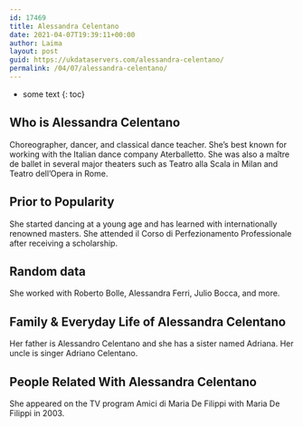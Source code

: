 ```yaml
---
id: 17469
title: Alessandra Celentano
date: 2021-04-07T19:39:11+00:00
author: Laima
layout: post
guid: https://ukdataservers.com/alessandra-celentano/
permalink: /04/07/alessandra-celentano/
---
```


* some text
{: toc}


## Who is Alessandra Celentano
                  
                  
                  
Choreographer, dancer, and classical dance teacher. She&#8217;s best known for working with the Italian dance company Aterballetto. She was also a maître de ballet in several major theaters such as Teatro alla Scala in Milan and Teatro dell&#8217;Opera in Rome.
                  
              
            
              
            
                
                
                
## Prior to Popularity
                  
                  
                  
She started dancing at a young age and has learned with internationally renowned masters. She attended il Corso di Perfezionamento Professionale after receiving a scholarship.
                  
              
            
              
            
                
                
                
## Random data
                  
                  
                  
She worked with Roberto Bolle, Alessandra Ferri, Julio Bocca, and more.
                  
              
            
              
            
                
                
                
## Family & Everyday Life of Alessandra Celentano
                  
                  
                  
Her father is Alessandro Celentano and she has a sister named Adriana. Her uncle is singer Adriano Celentano.
                  
              
            
              
            
                
                
                
## People Related With Alessandra Celentano
                  
                  
                  
She appeared on the TV program Amici di Maria De Filippi with Maria De Filippi in 2003.
                  
              
            
              
            
                
              
            
              
              
            
            
              
            
          
          
          